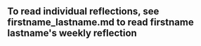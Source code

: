 ## To read individual reflections, see firstname_lastname.md to read firstname lastname's weekly reflection
